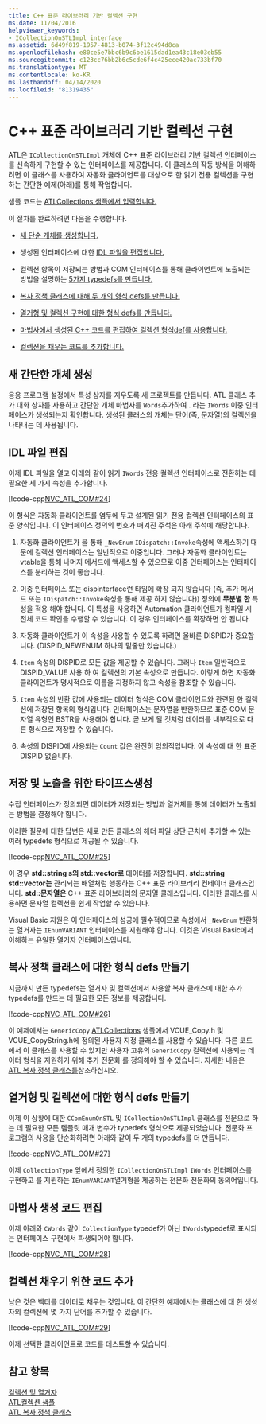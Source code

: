 ```yaml
---
title: C++ 표준 라이브러리 기반 컬렉션 구현
ms.date: 11/04/2016
helpviewer_keywords:
- ICollectionOnSTLImpl interface
ms.assetid: 6d49f819-1957-4813-b074-3f12c494d8ca
ms.openlocfilehash: e80ce5e7bbc6b9c6be1615dad1ea43c18e03eb55
ms.sourcegitcommit: c123cc76bb2b6c5cde6f4c425ece420ac733bf70
ms.translationtype: MT
ms.contentlocale: ko-KR
ms.lasthandoff: 04/14/2020
ms.locfileid: "81319435"
---
```

# <a name="implementing-a-c-standard-library-based-collection"></a>C++ 표준 라이브러리 기반 컬렉션 구현

ATL은 `ICollectionOnSTLImpl` 개체에 C++ 표준 라이브러리 기반 컬렉션 인터페이스를 신속하게 구현할 수 있는 인터페이스를 제공합니다. 이 클래스의 작동 방식을 이해하려면 이 클래스를 사용하여 자동화 클라이언트를 대상으로 한 읽기 전용 컬렉션을 구현하는 간단한 예제(아래)를 통해 작업합니다.

샘플 코드는 [ATLCollections 샘플에서 입력합니다.](../overview/visual-cpp-samples.md)

이 절차를 완료하려면 다음을 수행합니다.

- [새 단순 개체를 생성합니다.](#vccongenerating_an_object)

- 생성된 인터페이스에 대한 [IDL 파일을 편집합니다.](#vcconedit_the_idl)

- 컬렉션 항목이 저장되는 방법과 COM 인터페이스를 통해 클라이언트에 노출되는 방법을 설명하는 [5가지 typedefs를 만듭니다.](#vcconstorage_and_exposure_typedefs)

- [복사 정책 클래스에 대해 두 개의 형식 defs를 만듭니다.](#vcconcopy_classes)

- [열거형 및 컬렉션 구현에 대한 형식 defs를 만듭니다.](#vcconenumeration_and_collection)

- [마법사에서 생성된 C++ 코드를 편집하여 컬렉션 형식def를 사용합니다.](#vcconedit_the_generated_code)

- [컬렉션을 채우는 코드를 추가합니다.](#vcconpopulate_the_collection)

## <a name="generating-a-new-simple-object"></a><a name="vccongenerating_an_object"></a>새 간단한 개체 생성

응용 프로그램 설정에서 특성 상자를 지우도록 새 프로젝트를 만듭니다. ATL 클래스 추가 대화 상자를 사용하고 간단한 개체 마법사를 `Words`추가하여 . 라는 `IWords` 이중 인터페이스가 생성되는지 확인합니다. 생성된 클래스의 개체는 단어(즉, 문자열)의 컬렉션을 나타내는 데 사용됩니다.

## <a name="editing-the-idl-file"></a><a name="vcconedit_the_idl"></a>IDL 파일 편집

이제 IDL 파일을 열고 아래와 같이 읽기 `IWords` 전용 컬렉션 인터페이스로 전환하는 데 필요한 세 가지 속성을 추가합니다.

[!code-cpp[NVC_ATL_COM#24](../atl/codesnippet/cpp/implementing-an-stl-based-collection_1.idl)]

이 형식은 자동화 클라이언트를 염두에 두고 설계된 읽기 전용 컬렉션 인터페이스의 표준 양식입니다. 이 인터페이스 정의의 번호가 매겨진 주석은 아래 주석에 해당합니다.

1. 자동화 클라이언트가 을 통해 `_NewEnum` `IDispatch::Invoke`속성에 액세스하기 때문에 컬렉션 인터페이스는 일반적으로 이중입니다. 그러나 자동화 클라이언트는 vtable을 통해 나머지 메서드에 액세스할 수 있으므로 이중 인터페이스는 인터페이스를 분리하는 것이 좋습니다.

1. 이중 인터페이스 또는 dispinterface런 타임에 확장 되지 않습니다 (즉, 추가 메서드 또는 `IDispatch::Invoke`속성을 통해 제공 하지 않습니다)) 정의에 **무분별 한** 특성을 적용 해야 합니다. 이 특성을 사용하면 Automation 클라이언트가 컴파일 시 전체 코드 확인을 수행할 수 있습니다. 이 경우 인터페이스를 확장하면 안 됩니다.

1. 자동화 클라이언트가 이 속성을 사용할 수 있도록 하려면 올바른 DISPID가 중요합니다. (DISPID_NEWENUM 하나의 밑줄만 있습니다.)

1. `Item` 속성의 DISPID로 모든 값을 제공할 수 있습니다. 그러나 `Item` 일반적으로 DISPID_VALUE 사용 하 여 컬렉션의 기본 속성으로 만듭니다. 이렇게 하면 자동화 클라이언트가 명시적으로 이름을 지정하지 않고 속성을 참조할 수 있습니다.

1. `Item` 속성의 반환 값에 사용되는 데이터 형식은 COM 클라이언트와 관련된 한 컬렉션에 저장된 항목의 형식입니다. 인터페이스는 문자열을 반환하므로 표준 COM 문자열 유형인 BSTR을 사용해야 합니다. 곧 보게 될 것처럼 데이터를 내부적으로 다른 형식으로 저장할 수 있습니다.

1. 속성의 DISPID에 사용되는 `Count` 값은 완전히 임의적입니다. 이 속성에 대 한 표준 DISPID 없습니다.

## <a name="creating-typedefs-for-storage-and-exposure"></a><a name="vcconstorage_and_exposure_typedefs"></a>저장 및 노출을 위한 타이프스생성

수집 인터페이스가 정의되면 데이터가 저장되는 방법과 열거체를 통해 데이터가 노출되는 방법을 결정해야 합니다.

이러한 질문에 대한 답변은 새로 만든 클래스의 헤더 파일 상단 근처에 추가할 수 있는 여러 typedefs 형식으로 제공될 수 있습니다.

[!code-cpp[NVC_ATL_COM#25](../atl/codesnippet/cpp/implementing-an-stl-based-collection_2.h)]

이 경우 **std::string s의 std::vector로** 데이터를 저장합니다. **std::string** **std::vector는** 관리되는 배열처럼 행동하는 C++ 표준 라이브러리 컨테이너 클래스입니다. **std::문자열은** C++ 표준 라이브러리의 문자열 클래스입니다. 이러한 클래스를 사용하면 문자열 컬렉션을 쉽게 작업할 수 있습니다.

Visual Basic 지원은 이 인터페이스의 성공에 필수적이므로 속성에서 `_NewEnum` 반환하는 열거자는 `IEnumVARIANT` 인터페이스를 지원해야 합니다. 이것은 Visual Basic에서 이해하는 유일한 열거자 인터페이스입니다.

## <a name="creating-typedefs-for-copy-policy-classes"></a><a name="vcconcopy_classes"></a>복사 정책 클래스에 대한 형식 defs 만들기

지금까지 만든 typedefs는 열거자 및 컬렉션에서 사용할 복사 클래스에 대한 추가 typedefs를 만드는 데 필요한 모든 정보를 제공합니다.

[!code-cpp[NVC_ATL_COM#26](../atl/codesnippet/cpp/implementing-an-stl-based-collection_3.h)]

이 예제에서는 `GenericCopy` [ATLCollections](../overview/visual-cpp-samples.md) 샘플에서 VCUE_Copy.h 및 VCUE_CopyString.h에 정의된 사용자 지정 클래스를 사용할 수 있습니다. 다른 코드에서 이 클래스를 사용할 수 있지만 사용자 고유의 `GenericCopy` 컬렉션에 사용되는 데이터 형식을 지원하기 위해 추가 전문화 를 정의해야 할 수 있습니다. 자세한 내용은 [ATL 복사 정책 클래스를](../atl/atl-copy-policy-classes.md)참조하십시오.

## <a name="creating-typedefs-for-enumeration-and-collection"></a><a name="vcconenumeration_and_collection"></a>열거형 및 컬렉션에 대한 형식 defs 만들기

이제 이 상황에 대한 `CComEnumOnSTL` 및 `ICollectionOnSTLImpl` 클래스를 전문으로 하는 데 필요한 모든 템플릿 매개 변수가 typedefs 형식으로 제공되었습니다. 전문화 프로그램의 사용을 단순화하려면 아래와 같이 두 개의 typedefs를 더 만듭니다.

[!code-cpp[NVC_ATL_COM#27](../atl/codesnippet/cpp/implementing-an-stl-based-collection_4.h)]

이제 `CollectionType` 앞에서 정의한 `ICollectionOnSTLImpl` `IWords` 인터페이스를 구현하고 를 지원하는 `IEnumVARIANT`열거형을 제공하는 전문화 전문화의 동의어입니다.

## <a name="editing-the-wizard-generated-code"></a><a name="vcconedit_the_generated_code"></a>마법사 생성 코드 편집

이제 아래와 `CWords` 같이 `CollectionType` typedef가 아닌 `IWords`typedef로 표시되는 인터페이스 구현에서 파생되어야 합니다.

[!code-cpp[NVC_ATL_COM#28](../atl/codesnippet/cpp/implementing-an-stl-based-collection_5.h)]

## <a name="adding-code-to-populate-the-collection"></a><a name="vcconpopulate_the_collection"></a>컬렉션 채우기 위한 코드 추가

남은 것은 벡터를 데이터로 채우는 것입니다. 이 간단한 예제에서는 클래스에 대 한 생성자의 컬렉션에 몇 가지 단어를 추가할 수 있습니다.

[!code-cpp[NVC_ATL_COM#29](../atl/codesnippet/cpp/implementing-an-stl-based-collection_6.h)]

이제 선택한 클라이언트로 코드를 테스트할 수 있습니다.

## <a name="see-also"></a>참고 항목

[컬렉션 및 열거자](../atl/atl-collections-and-enumerators.md)<br/>
[ATL컬렉션 샘플](../overview/visual-cpp-samples.md)<br/>
[ATL 복사 정책 클래스](../atl/atl-copy-policy-classes.md)
